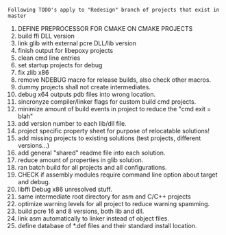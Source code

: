 ```
Following TODO's apply to "Redesign" branch of projects that exist in master
```
1. DEFINE PREPROCESSOR FOR CMAKE ON CMAKE PROJECTS
2. build ffi DLL version
3. link glib with external pcre DLL/lib version
4. finish output for libepoxy projects
5. clean cmd line entries
6. set startup projects for debug
7. fix zlib x86
8. remove NDEBUG macro for release builds, also check other macros.
9. dummy projects shall not create intermediates.
10. debug x64 outputs pdb files into wrong location.
11. sincronyze compiler/linker flags for custom build cmd projects.
12. minimize amount of build events in project to reduce the "cmd exit = blah"
13. add version number to each lib/dll file.
14. project specific property sheet for purpose of relocatable solutions!
15. add missing projects to existing solutions (test projects, different versions...)
15. add general "shared" readme file into each solution.
16. reduce amount of properties in glib solution.
17. ran batch build for all projects and all configurations.
18. CHECK if assembly modules require command line option about target and debug.
19. libffi Debug x86 unresolved stuff.
20. same intermediate root directory for asm and C/C++ projects
21. optimize warning levels for all project to reduce warning spamming.
22. build pcre 16 and 8 versions, both lib and dll.
23. link asm automatically to linker instead of object files.
24. define database of *.def files and their standard install location.